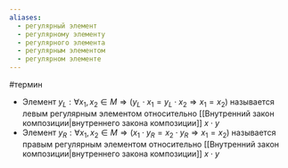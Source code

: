 ```yaml
---
aliases:
  - регулярный элемент
  - регулярному элементу
  - регулярного элемента
  - регулярным элементом
  - регулярном элементе
---
```

#термин
- Элемент $y_L: \forall x_1, x_2 \in M \Rightarrow (y_L \cdot x_1 = y_L \cdot x_2 \Rightarrow x_1 = x_2)$ называется левым регулярным элементом относительно [[Внутренний закон композиции|внутреннего закона композиции]] $x\cdot y$
- Элемент $y_R: \forall x_1, x_2 \in M \Rightarrow (x_1 \cdot y_R = x_2 \cdot y_R \Rightarrow x_1 = x_2)$ называется правым регулярным элементом относительно [[Внутренний закон композиции|внутреннего закона композиции]] $x\cdot y$